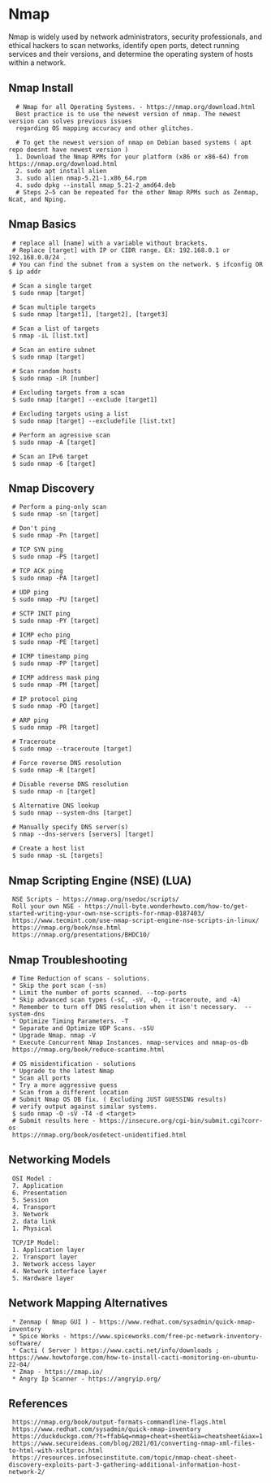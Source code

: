 Nmap
=====

Nmap is widely used by network administrators, security professionals, and ethical hackers to scan networks, identify open ports, detect running services and their versions, and determine the operating system of hosts within a network.

Nmap Install
-------------------

      # Nmap for all Operating Systems. - https://nmap.org/download.html
      Best practice is to use the newest version of nmap. The newest version can solves previous issues
      regarding OS mapping accuracy and other glitches. 

      # To get the newest version of nmap on Debian based systems ( apt repo doesnt have newest version )
      1. Download the Nmap RPMs for your platform (x86 or x86-64) from https://nmap.org/download.html
      2. sudo apt install alien
      3. sudo alien nmap-5.21-1.x86_64.rpm
      4. sudo dpkg --install nmap_5.21-2_amd64.deb
      # Steps 2–5 can be repeated for the other Nmap RPMs such as Zenmap, Ncat, and Nping.

Nmap Basics
-------------

     # replace all [name] with a variable without brackets. 
     # Replace [target] with IP or CIDR range. EX: 192.168.0.1 or 192.168.0.0/24 . 
     # You can find the subnet from a system on the network. $ ifconfig OR $ ip addr

     # Scan a single target
     $ sudo nmap [target]
     
     # Scan multiple targets
     $ sudo nmap [target1], [target2], [target3]

     # Scan a list of targets
     $ nmap -iL [list.txt]

     # Scan an entire subnet
     $ sudo nmap [target]

     # Scan random hosts
     $ sudo nmap -iR [number]

     # Excluding targets from a scan
     $ sudo nmap [target] --exclude [target1]

     # Excluding targets using a list
     $ sudo nmap [target] --excludefile [list.txt]

     # Perform an agressive scan
     $ sudo nmap -A [target]

     # Scan an IPv6 target
     $ sudo nmap -6 [target]

Nmap Discovery 
--------------

     # Perform a ping-only scan
     $ sudo nmap -sn [target]
	
     # Don't ping
     $ sudo nmap -Pn [target]
	
     # TCP SYN ping
     $ sudo nmap -PS [target]
	
     # TCP ACK ping
     $ sudo nmap -PA [target]
	
     # UDP ping
     $ sudo nmap -PU [target]
	
     # SCTP INIT ping
     $ sudo nmap -PY [target]
	
     # ICMP echo ping
     $ sudo nmap -PE [target]
	
     # ICMP timestamp ping
     $ sudo nmap -PP [target]
	
     # ICMP address mask ping
     $ sudo nmap -PM [target]
	
     # IP protocol ping
     $ sudo nmap -PO [target]
	
     # ARP ping
     $ sudo nmap -PR [target]
	
     # Traceroute
     $ sudo nmap --traceroute [target]
	
     # Force reverse DNS resolution
     $ sudo nmap -R [target]
	
     # Disable reverse DNS resolution
     $ sudo nmap -n [target]
	
     $ Alternative DNS lookup
     $ sudo nmap --system-dns [target]
	
     # Manually specify DNS server(s)
     $ nmap --dns-servers [servers] [target]
	
     # Create a host list 
     $ sudo nmap -sL [targets]
	

Nmap Scripting Engine (NSE) (LUA)
---------------------------------

     NSE Scripts - https://nmap.org/nsedoc/scripts/
     Roll your own NSE - https://null-byte.wonderhowto.com/how-to/get-started-writing-your-own-nse-scripts-for-nmap-0187403/
     https://www.tecmint.com/use-nmap-script-engine-nse-scripts-in-linux/
     https://nmap.org/book/nse.html
     https://nmap.org/presentations/BHDC10/

Nmap Troubleshooting
--------------------

     # Time Reduction of scans - solutions. 
     * Skip the port scan (-sn) 
     * Limit the number of ports scanned. --top-ports
     * Skip advanced scan types (-sC, -sV, -O, --traceroute, and -A)
     * Remember to turn off DNS resolution when it isn't necessary.  --system-dns 
     * Optimize Timing Parameters. -T
     * Separate and Optimize UDP Scans. -sSU
     * Upgrade Nmap. nmap -V
     * Execute Concurrent Nmap Instances. nmap-services and nmap-os-db
     https://nmap.org/book/reduce-scantime.html

     # OS misidentification - solutions
     * Upgrade to the latest Nmap
     * Scan all ports
     * Try a more aggressive guess
     * Scan from a different location
     # Submit Nmap OS DB fix. ( Excluding JUST GUESSING results)
     # verify output against similar systems.
     $ sudo nmap -O -sV -T4 -d <target>
     # Submit results here - https://insecure.org/cgi-bin/submit.cgi?corr-os
     https://nmap.org/book/osdetect-unidentified.html


Networking Models
-----------------

     OSI Model :
     7. Application
     6. Presentation
     5. Session
     4. Transport
     3. Network
     2. data link
     1. Physical 

     TCP/IP Model:
     1. Application layer
     2. Transport layer
     3. Network access layer
     4. Network interface layer
     5. Hardware layer

Network Mapping Alternatives
----------------------------

     * Zenmap ( Nmap GUI ) - https://www.redhat.com/sysadmin/quick-nmap-inventory
     * Spice Works - https://www.spiceworks.com/free-pc-network-inventory-software/
     * Cacti ( Server ) https://www.cacti.net/info/downloads ; https://www.howtoforge.com/how-to-install-cacti-monitoring-on-ubuntu-22-04/
     * Zmap - https://zmap.io/
     * Angry Ip Scanner - https://angryip.org/

References
-----------

     https://nmap.org/book/output-formats-commandline-flags.html
     https://www.redhat.com/sysadmin/quick-nmap-inventory
     https://duckduckgo.com/?t=ffab&q=nmap+cheat+sheet&ia=cheatsheet&iax=1
     https://www.secureideas.com/blog/2021/01/converting-nmap-xml-files-to-html-with-xsltproc.html
     https://resources.infosecinstitute.com/topic/nmap-cheat-sheet-discovery-exploits-part-3-gathering-additional-information-host-network-2/

